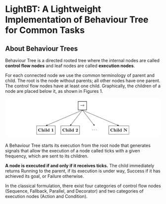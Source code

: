 # LightBT: A Lightweight Implementation of Behaviour Tree for Common Tasks

## About Behaviour Trees
Behaviour Tree is a directed rooted tree where the internal nodes are
called **control flow nodes** and leaf nodes are called **execution nodes**. 

For each connected node we use the common terminology of parent and child. The root is the node without parents; all other nodes have one parent. The control flow nodes have
at least one child. Graphically, the children of a node are placed below it, as shown
in Figures 1.

![Fig1](assets/sequence.png "Fig. 1: Graphical representation of a Sequence node with N children.")

A Behaviour Tree starts its execution from the root node that generates signals that allow
the execution of a node called ticks with a given frequency, which are sent to its
children. 

**A node is executed if and only if it receives ticks.** The child immediately
returns Running to the parent, if its execution is under way, Success if it has achieved
its goal, or Failure otherwise.


In the classical formulation, there exist four categories of control flow nodes
(Sequence, Fallback, Parallel, and Decorator) and two categories of execution nodes
(Action and Condition).
    